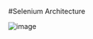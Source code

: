 
#Selenium Architecture


![image](https://github.com/user-attachments/assets/803e39f1-aff1-4e60-8ffa-e822fd7a3a10)



